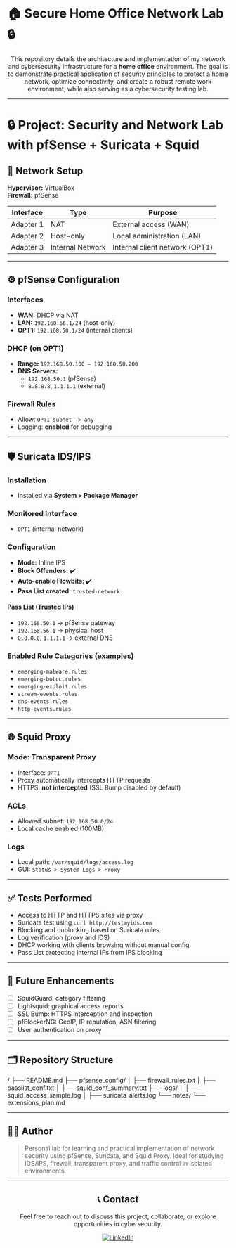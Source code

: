 # 🏠 Secure Home Office Network Lab 🔒

<p align="center">
  This repository details the architecture and implementation of my network and cybersecurity infrastructure for a <strong>home office</strong> environment. The goal is to demonstrate practical application of security principles to protect a home network, optimize connectivity, and create a robust remote work environment, while also serving as a cybersecurity testing lab.
</p>

---

# 🔒 Project: Security and Network Lab with pfSense + Suricata + Squid

## 📡 Network Setup

**Hypervisor:** VirtualBox  
**Firewall:** pfSense  

| Interface   | Type              | Purpose                          |
|-------------|-------------------|---------------------------------|
| Adapter 1   | NAT               | External access (WAN)            |
| Adapter 2   | Host-only         | Local administration (LAN)       |
| Adapter 3   | Internal Network  | Internal client network (OPT1)   |

---

## ⚙️ pfSense Configuration

### Interfaces
- **WAN:** DHCP via NAT  
- **LAN:** `192.168.56.1/24` (host-only)  
- **OPT1:** `192.168.50.1/24` (internal clients)

### DHCP (on OPT1)
- **Range:** `192.168.50.100 – 192.168.50.200`  
- **DNS Servers:**  
  - `192.168.50.1` (pfSense)  
  - `8.8.8.8`, `1.1.1.1` (external)

### Firewall Rules
- Allow: `OPT1 subnet -> any`  
- Logging: **enabled** for debugging

---

## 🛡️ Suricata IDS/IPS

### Installation
- Installed via **System > Package Manager**

### Monitored Interface
- `OPT1` (internal network)

### Configuration
- **Mode:** Inline IPS  
- **Block Offenders:** ✔️  
- **Auto-enable Flowbits:** ✔️  
- **Pass List created:** `trusted-network`

#### Pass List (Trusted IPs)
- `192.168.50.1` → pfSense gateway  
- `192.168.56.1` → physical host  
- `8.8.8.8`, `1.1.1.1` → external DNS

### Enabled Rule Categories (examples)
- `emerging-malware.rules`  
- `emerging-botcc.rules`  
- `emerging-exploit.rules`  
- `stream-events.rules`  
- `dns-events.rules`  
- `http-events.rules`  

---

## 🌐 Squid Proxy

### Mode: Transparent Proxy
- Interface: `OPT1`  
- Proxy automatically intercepts HTTP requests  
- HTTPS: **not intercepted** (SSL Bump disabled by default)

### ACLs
- Allowed subnet: `192.168.50.0/24`  
- Local cache enabled (100MB)

### Logs
- Local path: `/var/squid/logs/access.log`  
- GUI: `Status > System Logs > Proxy`

---

## ✅ Tests Performed

- Access to HTTP and HTTPS sites via proxy  
- Suricata test using `curl http://testmyids.com`  
- Blocking and unblocking based on Suricata rules  
- Log verification (proxy and IDS)  
- DHCP working with clients browsing without manual config  
- Pass List protecting internal IPs from IPS blocking

---

## 📌 Future Enhancements

- [ ] SquidGuard: category filtering  
- [ ] Lightsquid: graphical access reports  
- [ ] SSL Bump: HTTPS interception and inspection  
- [ ] pfBlockerNG: GeoIP, IP reputation, ASN filtering  
- [ ] User authentication on proxy

---

## 🗂 Repository Structure

/
├── README.md
├── pfsense_config/
│ ├── firewall_rules.txt
│ ├── passlist_conf.txt
│ ├── squid_conf_summary.txt
├── logs/
│ ├── squid_access_sample.log
│ ├── suricata_alerts.log
└── notes/
└── extensions_plan.md


---

## 👨‍💻 Author

> Personal lab for learning and practical implementation of network security using pfSense, Suricata, and Squid Proxy. Ideal for studying IDS/IPS, firewall, transparent proxy, and traffic control in isolated environments.

---

<h2 align="center">📞 Contact</h2>

<p align="center">Feel free to reach out to discuss this project, collaborate, or explore opportunities in cybersecurity.</p>

<p align="center">
  <a href="https://www.linkedin.com/in/julio-melgaco-a80aa7277" target="_blank" rel="noopener noreferrer">
    <img src="https://img.shields.io/badge/LinkedIn-Connect-blue?style=for-the-badge&logo=linkedin" alt="LinkedIn">
  </a>
</p>
